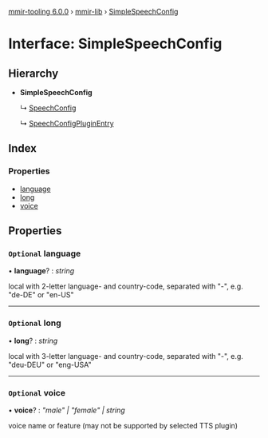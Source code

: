 [mmir-tooling 6.0.0](../README.md) › [mmir-lib](../modules/mmir_lib.md) › [SimpleSpeechConfig](mmir_lib.simplespeechconfig.md)

# Interface: SimpleSpeechConfig

## Hierarchy

* **SimpleSpeechConfig**

  ↳ [SpeechConfig](mmir_lib.speechconfig.md)

  ↳ [SpeechConfigPluginEntry](mmir_lib.speechconfigpluginentry.md)

## Index

### Properties

* [language](mmir_lib.simplespeechconfig.md#optional-language)
* [long](mmir_lib.simplespeechconfig.md#optional-long)
* [voice](mmir_lib.simplespeechconfig.md#optional-voice)

## Properties

### `Optional` language

• **language**? : *string*

local with 2-letter language- and country-code, separated with "-", e.g. "de-DE" or "en-US"

___

### `Optional` long

• **long**? : *string*

local with 3-letter language- and country-code, separated with "-", e.g. "deu-DEU" or "eng-USA"

___

### `Optional` voice

• **voice**? : *"male" | "female" | string*

voice name or feature (may not be supported by selected TTS plugin)
